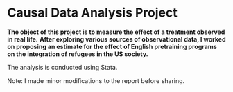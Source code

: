 # Causal Data Analysis Project

**The object of this project is to measure the effect of a treatment observed in real life.**
**After exploring various sources of observational data, I worked on proposing an estimate for the effect of English pretraining programs on the integration of refugees in the US society.**

The analysis is conducted using Stata.

Note: I made minor modifications to the report before sharing.
